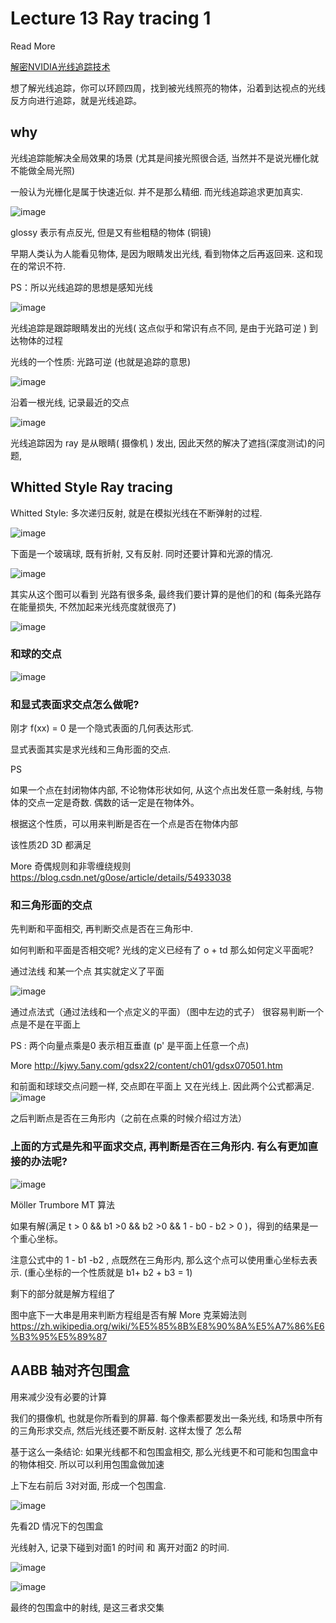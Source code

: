 # Lecture 13 Ray tracing 1

Read More

[解密NVIDIA光线追踪技术](https://zhuanlan.zhihu.com/p/35745255)

想了解光线追踪，你可以环顾四周，找到被光线照亮的物体，沿着到达视点的光线反方向进行追踪，就是光线追踪。


## why

光线追踪能解决全局效果的场景  (尤其是间接光照很合适, 当然并不是说光栅化就不能做全局光照)

一般认为光栅化是属于快速近似. 并不是那么精细. 而光线追踪追求更加真实.

![image](https://raw.githubusercontent.com/lumixraku/NotesForGraphics/master/images/raytracing3.png)

glossy 表示有点反光, 但是又有些粗糙的物体 (铜镜)



早期人类认为人能看见物体, 是因为眼睛发出光线, 看到物体之后再返回来.  这和现在的常识不符.

PS：所以光线追踪的思想是感知光线

![image](https://raw.githubusercontent.com/lumixraku/NotesForGraphics/master/images/emmision.png)


光线追踪是跟踪眼睛发出的光线( 这点似乎和常识有点不同, 是由于光路可逆 ) 到达物体的过程

光线的一个性质: 光路可逆 (也就是追踪的意思)

![image](https://raw.githubusercontent.com/lumixraku/NotesForGraphics/master/images/raytracing4.png)


沿着一根光线, 记录最近的交点

![image](https://raw.githubusercontent.com/lumixraku/NotesForGraphics/master/images/raytracing.png)

光线追踪因为 ray 是从眼睛( 摄像机 ) 发出, 因此天然的解决了遮挡(深度测试)的问题,



## Whitted Style Ray tracing

Whitted Style: 多次递归反射, 就是在模拟光线在不断弹射的过程.

![image](https://raw.githubusercontent.com/lumixraku/NotesForGraphics/master/images/raytracing2.png)

下面是一个玻璃球, 既有折射, 又有反射. 同时还要计算和光源的情况.

![image](https://raw.githubusercontent.com/lumixraku/NotesForGraphics/master/images/raytracing5.png)

其实从这个图可以看到 光路有很多条, 最终我们要计算的是他们的和 (每条光路存在能量损失, 不然加起来光线亮度就很亮了)


![image](https://raw.githubusercontent.com/lumixraku/NotesForGraphics/master/images/raytracing6.png)



### 和球的交点

![image](https://raw.githubusercontent.com/lumixraku/NotesForGraphics/master/images/raytracing7.png)

### 和显式表面求交点怎么做呢?
刚才 f(xx) = 0 是一个隐式表面的几何表达形式.

显式表面其实是求光线和三角形面的交点.

PS

如果一个点在封闭物体内部, 不论物体形状如何, 从这个点出发任意一条射线, 与物体的交点一定是奇数. 偶数的话一定是在物体外。 

根据这个性质，可以用来判断是否在一个点是否在物体内部

该性质2D 3D 都满足

More 奇偶规则和非零缠绕规则  https://blog.csdn.net/g0ose/article/details/54933038

### 和三角形面的交点

先判断和平面相交, 再判断交点是否在三角形中.

如何判断和平面是否相交呢?
光线的定义已经有了 o + td  那么如何定义平面呢?

通过法线 和某一个点  其实就定义了平面

![image](https://raw.githubusercontent.com/lumixraku/NotesForGraphics/master/images/raytracing8.png)

通过点法式（通过法线和一个点定义的平面）（图中左边的式子） 很容易判断一个点是不是在平面上

PS : 两个向量点乘是0  表示相互垂直   (p' 是平面上任意一个点)

More http://kjwy.5any.com/gdsx22/content/ch01/gdsx070501.htm

和前面和球球交点问题一样, 交点即在平面上 又在光线上. 因此两个公式都满足.
![image](https://raw.githubusercontent.com/lumixraku/NotesForGraphics/master/images/raytracing9.png)

之后判断点是否在三角形内（之前在点乘的时候介绍过方法）


### 上面的方式是先和平面求交点, 再判断是否在三角形内. 有么有更加直接的办法呢?
![image](https://raw.githubusercontent.com/lumixraku/NotesForGraphics/master/images/raytracing10.png)

Möller Trumbore MT 算法

如果有解(满足 t > 0 && b1 >0 && b2 >0 && 1 - b0 - b2 > 0 )，得到的结果是一个重心坐标。

注意公式中的 1 - b1 -b2 , 点既然在三角形内, 那么这个点可以使用重心坐标去表示.  (重心坐标的一个性质就是 b1+ b2 + b3 = 1)

剩下的部分就是解方程组了

图中底下一大串是用来判断方程组是否有解
More 克莱姆法则  https://zh.wikipedia.org/wiki/%E5%85%8B%E8%90%8A%E5%A7%86%E6%B3%95%E5%89%87


## AABB 轴对齐包围盒
用来减少没有必要的计算

我们的摄像机, 也就是你所看到的屏幕. 每个像素都要发出一条光线, 和场景中所有的三角形求交点, 然后光线还要不断反射. 这样太慢了 怎么帮



基于这么一条结论: 如果光线都不和包围盒相交, 那么光线更不和可能和包围盒中的物体相交. 所以可以利用包围盒做加速

上下左右前后 3对对面, 形成一个包围盒.

![image](https://raw.githubusercontent.com/lumixraku/NotesForGraphics/master/images/aabb3.png)


先看2D 情况下的包围盒

光线射入, 记录下碰到对面1 的时间 和 离开对面2 的时间.

![image](https://raw.githubusercontent.com/lumixraku/NotesForGraphics/master/images/aabb1.png)

![image](https://raw.githubusercontent.com/lumixraku/NotesForGraphics/master/images/aabb2.png)

最终的包围盒中的射线, 是这三者求交集